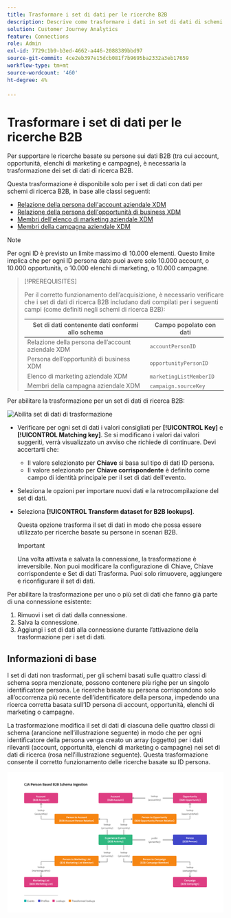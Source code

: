 ```yaml
---
title: Trasformare i set di dati per le ricerche B2B
description: Descrive come trasformare i dati in set di dati di schemi di ricerca B2B specifici
solution: Customer Journey Analytics
feature: Connections
role: Admin
exl-id: 7729c1b9-b3ed-4662-a446-2088389bbd97
source-git-commit: 4ce2eb397e15dcb081f7b9695ba2332a3eb17659
workflow-type: tm+mt
source-wordcount: '460'
ht-degree: 4%

---
```


# Trasformare i set di dati per le ricerche B2B

Per supportare le ricerche basate su persone sui dati B2B (tra cui account, opportunità, elenchi di marketing e campagne), è necessaria la trasformazione dei set di dati di ricerca B2B.

Questa trasformazione è disponibile solo per i set di dati con dati per schemi di ricerca B2B, in base alle classi seguenti:

* [Relazione della persona dell&#39;account aziendale XDM](https://experienceleague.adobe.com/it/docs/experience-platform/xdm/classes/b2b/business-account-person-relation)
* [Relazione della persona dell&#39;opportunità di business XDM](https://experienceleague.adobe.com/it/docs/experience-platform/xdm/classes/b2b/business-opportunity-person-relation)
* [Membri dell&#39;elenco di marketing aziendale XDM](https://experienceleague.adobe.com/it/docs/experience-platform/xdm/classes/b2b/business-marketing-list-members)
* [Membri della campagna aziendale XDM](https://experienceleague.adobe.com/it/docs/experience-platform/xdm/classes/b2b/business-campaign-members)

>[!NOTE]
>
>Per ogni ID è previsto un limite massimo di 10.000 elementi. Questo limite implica che per ogni ID persona dato puoi avere solo 10.000 account, o 10.000 opportunità, o 10.000 elenchi di marketing, o 10.000 campagne.

>[!PREREQUISITES]
>
>Per il corretto funzionamento dell’acquisizione, è necessario verificare che i set di dati di ricerca B2B includano dati compilati per i seguenti campi (come definiti negli schemi di ricerca B2B):
>
>| Set di dati contenente dati conformi allo schema | Campo popolato con dati |
>|---|---|
>| Relazione della persona dell’account aziendale XDM | `accountPersonID` |
>| Persona dell’opportunità di business XDM | `opportunityPersonID` |
>| Elenco di marketing aziendale XDM | `marketingListMemberID` |
>| Membri della campagna aziendale XDM | `campaign.sourceKey` |
>

Per abilitare la trasformazione per un set di dati di ricerca B2B:

![Abilita set di dati di trasformazione](/help/connections/assets/transform.gif)

* Verificare per ogni set di dati i valori consigliati per **[!UICONTROL Key]** e **[!UICONTROL Matching key]**. Se si modificano i valori dai valori suggeriti, verrà visualizzato un avviso che richiede di continuare. Devi accertarti che:

   * Il valore selezionato per **Chiave** si basa sul tipo di dati ID persona.
   * Il valore selezionato per **Chiave corrispondente** è definito come campo di identità principale per il set di dati dell&#39;evento.

* Seleziona le opzioni per importare nuovi dati e la retrocompilazione del set di dati.

* Seleziona **[!UICONTROL Transform dataset for B2B lookups]**.

  Questa opzione trasforma il set di dati in modo che possa essere utilizzato per ricerche basate su persone in scenari B2B.


  >[!IMPORTANT]
  >
  >Una volta attivata e salvata la connessione, la trasformazione è irreversibile. Non puoi modificare la configurazione di Chiave, Chiave corrispondente e Set di dati Trasforma. Puoi solo rimuovere, aggiungere e riconfigurare il set di dati.

Per abilitare la trasformazione per uno o più set di dati che fanno già parte di una connessione esistente:

1. Rimuovi i set di dati dalla connessione.
1. Salva la connessione.
1. Aggiungi i set di dati alla connessione durante l’attivazione della trasformazione per i set di dati.

## Informazioni di base

I set di dati non trasformati, per gli schemi basati sulle quattro classi di schema sopra menzionate, possono contenere più righe per un singolo identificatore persona. Le ricerche basate su persona corrispondono solo all’occorrenza più recente dell’identificatore della persona, impedendo una ricerca corretta basata sull’ID persona di account, opportunità, elenchi di marketing o campagne.

La trasformazione modifica il set di dati di ciascuna delle quattro classi di schema (arancione nell’illustrazione seguente) in modo che per ogni identificatore della persona venga creato un array (oggetto) per i dati rilevanti (account, opportunità, elenchi di marketing o campagne) nei set di dati di ricerca (rosa nell’illustrazione seguente). Questa trasformazione consente il corretto funzionamento delle ricerche basate su ID persona.

![Schemi B2B](./assets/b2b-schemas.svg)
